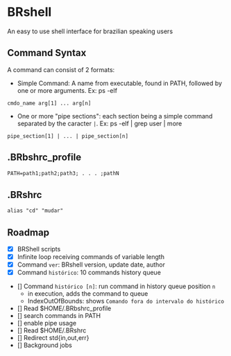 # BRshell

An easy to use shell interface for brazilian speaking users

## Command Syntax

A command can consist of 2 formats:

- Simple Command: A name from executable, found in PATH, followed by one or more arguments. Ex: ps -elf

`cmdo_name arg[1] ... arg[n]`

- One or more "pipe sections": each section being a simple command separated by the caracter `|`. Ex: ps -elf | grep user | more

`pipe_section[1] | ... | pipe_section[n]`

## .BRbshrc_profile

```txt
PATH=path1;path2;path3; . . . ;pathN
```

## .BRshrc

```txt
alias "cd" "mudar"
```

## Roadmap

- [x] BRShell scripts
- [x] Infinite loop receiving commands of variable length
- [x] Command `ver`: BRshell version, update date, author
- [x] Command `histórico`: 10 commands history queue
- [] Command `histórico [n]`: run command in history queue position `n`
    - in execution, adds the command to queue
    - IndexOutOfBounds: shows `Comando fora do intervalo do histórico`
- [] Read $HOME/.BRbshrc_profile
- [] search commands in PATH
- [] enable pipe usage
- [] Read $HOME/.BRshrc
- [] Redirect std{in,out,err}
- [] Background jobs